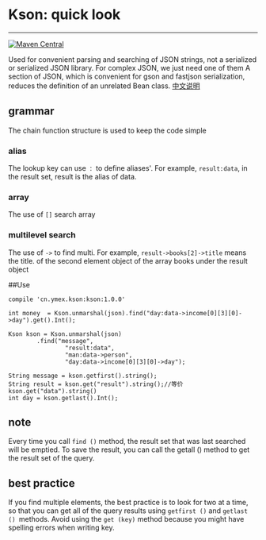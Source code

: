 # Kson: quick look 
--------------------------

[ ![Maven Central](https://api.bintray.com/packages/ymex/maven/kson/images/download.svg) ](https://bintray.com/ymex/maven/kson/_latestVersion)

Used for convenient parsing and searching of JSON strings, not a serialized or serialized JSON library. For complex JSON, we just need one of them
A section of JSON, which is convenient for gson and fastjson serialization, reduces the definition of an unrelated Bean class.
[中文说明](https://github.com/ymex/kson/blob/master/README-zh.md)
## grammar

The chain function structure is used to keep the code simple

### alias

The lookup key can use `：` to define aliases'. For example, `result:data`, in the result set, result is the alias of data.

### array

The use of `[]` search array

### multilevel search

The use of `->` to find multi.
For example, `result->books[2]->title` means the title. of the second element object of the array books under the result object

##Use
```
compile 'cn.ymex.kson:kson:1.0.0'
```


```
int money  = Kson.unmarshal(json).find("day:data->income[0][3][0]->day").get().Int();

Kson kson = Kson.unmarshal(json)
        .find("message", 
                "result:data", 
                "man:data->person", 
                "day:data->income[0][3][0]->day");

String message = kson.getfirst().string();
String result = kson.get("result").string();//等价 kson.get("data").string()
int day = kson.getlast().Int();
```

## note
Every time you call `find ()` method, the result set that was last searched will be emptied. To save the result, you can call the getall () method to get the result set of the query.

## best practice

If you find multiple elements, the best practice is to look for two at a time, so that you can get all of the query results using `getfirst ()` and `getlast () `methods.
Avoid using the `get (key)` method because you might have spelling errors when writing key.